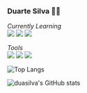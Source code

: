 ### Duarte Silva 👨‍💻

*Currently Learning*<br>
![](https://img.shields.io/badge/JavaScript-F7DF1E?logo=javascript&logoColor=black&style=flat) ![](https://img.shields.io/badge/HTML-FF5733?logo=html5&logoColor=white&style=flat) ![](https://img.shields.io/badge/CSS-0066b2?logo=css3&logoColor=white&style=flat)

*Tools*<br>
![](https://img.shields.io/badge/VS_Code-007ACC?logo=visual-studio-code&logoColor=white&style=flat) ![](https://img.shields.io/badge/Linux-E34F26?logo=linux&logoColor=black&style=flat) ![](https://img.shields.io/badge/Git-E34F26?logo=git&logoColor=white&style=flat)

![Top Langs](https://github-readme-stats.vercel.app/api/top-langs/?username=duasilva&hide_progress=true)

![duasilva's GitHub stats](https://github-readme-stats.vercel.app/api?username=duasilva&show_icons=true&theme=dracula)
